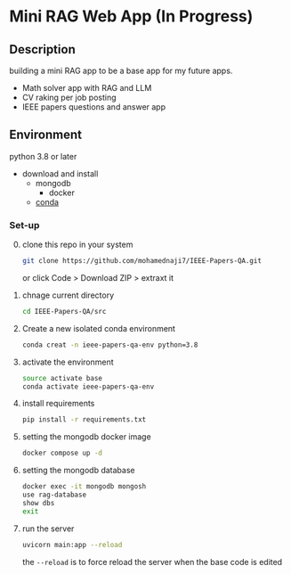 # Mini RAG Web App (In Progress) 
## Description 

building a mini RAG app to be a base app for my future apps. 
- Math solver app with RAG and LLM 
- CV raking per job posting 
- IEEE papers questions and answer app



## Environment
python 3.8 or later  
- download and install
    - mongodb   
        - docker         
    - [conda](https://docs.conda.io/projects/conda/en/latest/user-guide/install/index.html)        

### Set-up
0) clone this repo in your system
    ```bash
    git clone https://github.com/mohamednaji7/IEEE-Papers-QA.git 
    ```
    or click Code > Download ZIP > extraxt it 
1) chnage current directory
    ```bash
    cd IEEE-Papers-QA/src
    ```
2) Create a new isolated conda environment 
    ```bash
    conda creat -n ieee-papers-qa-env python=3.8 
    ```
3) activate the environment
    ```bash
    source activate base 
    conda activate ieee-papers-qa-env
    ```
4) install requirements
    ```bash
    pip install -r requirements.txt
    ```

5) setting the mongodb docker image
    ```bash
    docker compose up -d
    ```
6) setting the mongodb database 
    ```bash
    docker exec -it mongodb mongosh
    use rag-database
    show dbs
    exit
    ```
7) run the server
    ```bash
    uvicorn main:app --reload
    ```
    the `--reload` is to force reload the server when the base code is edited

